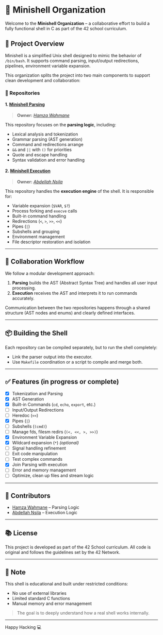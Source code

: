 # 🐚 Minishell Organization

Welcome to the **Minishell Organization** – a collaborative effort to build a fully functional shell in C as part of the 42 school curriculum.

## 🎯 Project Overview

Minishell is a simplified Unix shell designed to mimic the behavior of `/bin/bash`. It supports command parsing, input/output redirections, pipelines, environment variable expansion.

This organization splits the project into two main components to support clean development and collaboration:

### 🔧 Repositories

#### 1. [Minishell Parsing](https://github.com/your-org/minishell-parsing)
> **Owner:** _[Hamza Wahmane](https://github.com/Wahmane-Hamza)_

This repository focuses on the **parsing logic**, including:
- Lexical analysis and tokenization
- Grammar parsing (AST generation)
- Command and redirections arrange
- `&&` and `||` with `()` for priorities
- Quote and escape handling
- Syntax validation and error handling

#### 2. [Minishell Execution](https://github.com/your-org/minishell-execution)
> **Owner:** _[Abdellah Nsila](https://github.com/Abdellah-Nsila)_

This repository handles the **execution engine** of the shell. It is responsible for:
- Variable expansion (`$VAR`, `$?`)
- Process forking and `execve` calls
- Built-in command handling
- Redirections (`<`, `>`, `>>`, `<<`)
- Pipes (`|`)
- Subshells and grouping
- Environment management
- File descriptor restoration and isolation



---

## 🔗 Collaboration Workflow

We follow a modular development approach:

1. **Parsing** builds the AST (Abstract Syntax Tree) and handles all user input processing.
2. **Execution** receives the AST and interprets it to run commands accurately.

Communication between the two repositories happens through a shared structure (AST nodes and enums) and clearly defined interfaces.

---

## 📦 Building the Shell

Each repository can be compiled separately, but to run the shell completely:
- Link the parser output into the executor.
- Use `Makefile` coordination or a script to compile and merge both.

---

## ✅ Features (in progress or complete)

- [x] Tokenization and Parsing
- [x] AST Generation
- [x] Built-in Commands (`cd`, `echo`, `export`, etc.)
- [ ] Input/Output Redirections
- [ ] Heredoc (`<<`)
- [x] Pipes (`|`)
- [ ] Subshells (`(cmd)`)
- [ ] Manage fds, filesm redirs (`(<, <<, >, >>)`)
- [x] Environment Variable Expansion
- [x] Wildcard expansion (`*`) *(optional)*
- [ ] Signal handling refinement
- [ ] Exit code manipulation
- [ ] Test complex commands
- [x] Join Parsing with execution
- [ ] Error and memory management
- [ ] Optimize, clean up files and stream logic

---

## 👥 Contributors

- [Hamza Wahmane](https://github.com/Wahmane-Hamza) – Parsing Logic
- [Abdellah Nsila](https://github.com/Abdellah-Nsila) – Execution Logic

---

## 📚 License

This project is developed as part of the 42 School curriculum. All code is original and follows the guidelines set by the 42 Network.

---

## 🧠 Note

This shell is educational and built under restricted conditions:
- No use of external libraries
- Limited standard C functions
- Manual memory and error management

> The goal is to deeply understand how a real shell works internally.

---

Happy Hacking 💻
